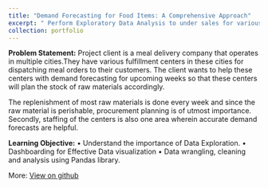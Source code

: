 ```yaml
---
title: "Demand Forecasting for Food Items: A Comprehensive Approach"
excerpt: " Perform Exploratory Data Analysis to under sales for various products in a store. 1<br/><img src='/images/500x300.png'>"
collection: portfolio
---
```


**Problem Statement:**
Project client is a meal delivery company that operates in multiple cities.They have various fulfillment centers in these cities for dispatching meal orders to their customers. The client wants to help these centers with demand forecasting for upcoming weeks so that these centers will plan the stock of raw materials accordingly.

The replenishment of most raw materials is done every week and since the raw material is perishable, procurement planning is of utmost importance. Secondly, staffing of the centers is also one area
wherein accurate demand forecasts are helpful.

**Learning Objective:**
•	Understand the importance of Data Exploration.
•	Dashboarding for Effective Data visualization
•	Data wrangling, cleaning and analysis using Pandas library.

More: [View on github](https://github.com/Coolinglass/Exploratory-Data-Analysis/blob/main/Exploratory_Data_Analysis_(EDA).ipynb)
